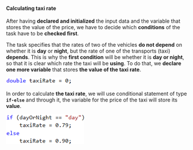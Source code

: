 #### Calculating taxi rate

After having **declared and initialized** the input data and the variable that stores the value of the price, we have to decide which **conditions** of the task have to be **checked first**. 

The task specifies that the rates of two of the vehicles **do not depend** on whether it is **day** or **night**, but the rate of one of the transports (taxi) **depends**. This is why the **first condition** will be whether it is **day or night**, so that it is clear which rate the taxi will be **using**. To do that, we **declare one more variable** that stores **the value of the taxi rate**. 

![](/assets/chapter-3-2-images/01.Transport-price-03.png)

In order to calculate **the taxi rate**, we will use conditional statement of type **`if-else`** and through it, the variable for the price of the taxi will store its **value**. 

![](/assets/chapter-3-2-images/01.Transport-price-04.png)